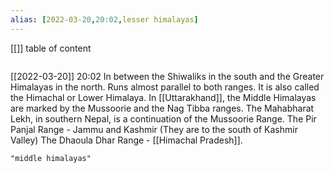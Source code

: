 ```yaml
---
alias: [2022-03-20,20:02,lesser himalayas]
---
```

[[]]
table of content
```toc
```

[[2022-03-20]] 20:02
In between the Shiwaliks in the south and the Greater Himalayas in the north.
Runs almost parallel to both ranges.
It is also called the Himachal or Lower Himalaya.
In [[Uttarakhand]], the Middle Himalayas are marked by the Mussoorie and the Nag Tibba ranges.
The Mahabharat Lekh, in southern Nepal, is a continuation of the Mussoorie Range.
The Pir Panjal Range - Jammu and Kashmir (They are to the south of Kashmir Valley)
The Dhaoula Dhar Range - [[Himachal Pradesh]].
```query
"middle himalayas"
```